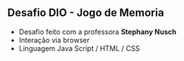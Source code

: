 ## Desafio DIO - Jogo de Memoria

- Desafio feito com a professora **Stephany Nusch**
- Interação via browser
- Linguagem Java Script / HTML / CSS